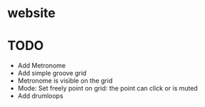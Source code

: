 # website

# TODO
- Add Metronome
- Add simple groove grid
- Metronome is visible on the grid
- Mode: Set freely point on grid: the point can click or is muted
- Add drumloops

